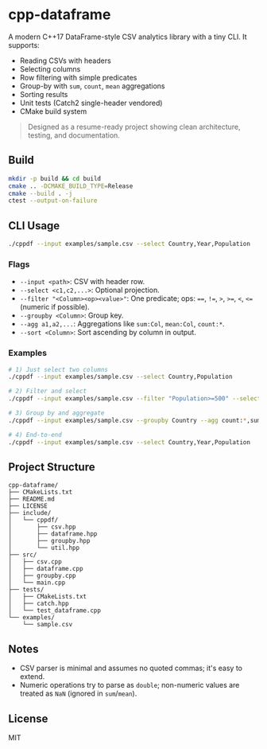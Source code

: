 
# cpp-dataframe

A modern C++17 DataFrame-style CSV analytics library with a tiny CLI. It supports:

- Reading CSVs with headers
- Selecting columns
- Row filtering with simple predicates
- Group-by with `sum`, `count`, `mean` aggregations
- Sorting results
- Unit tests (Catch2 single-header vendored)
- CMake build system

> Designed as a resume-ready project showing clean architecture, testing, and documentation.

## Build

```bash
mkdir -p build && cd build
cmake .. -DCMAKE_BUILD_TYPE=Release
cmake --build . -j
ctest --output-on-failure
```

## CLI Usage

```bash
./cppdf --input examples/sample.csv --select Country,Year,Population         --filter "Year>=2010"         --groupby Country --agg count:*,mean:Population         --sort Country
```

### Flags

- `--input <path>`: CSV with header row.
- `--select <c1,c2,...>`: Optional projection.
- `--filter "<Column><op><value>"`: One predicate; ops: `==`, `!=`, `>`, `>=`, `<`, `<=` (numeric if possible).
- `--groupby <Column>`: Group key.
- `--agg a1,a2,...`: Aggregations like `sum:Col`, `mean:Col`, `count:*`.
- `--sort <Column>`: Sort ascending by column in output.

### Examples

```bash
# 1) Just select two columns
./cppdf --input examples/sample.csv --select Country,Population

# 2) Filter and select
./cppdf --input examples/sample.csv --filter "Population>=500" --select Country,Population

# 3) Group by and aggregate
./cppdf --input examples/sample.csv --groupby Country --agg count:*,sum:Population,mean:Population

# 4) End-to-end
./cppdf --input examples/sample.csv --select Country,Year,Population         --filter "Year>=2010" --groupby Country --agg mean:Population --sort Country
```

## Project Structure

```
cpp-dataframe/
├── CMakeLists.txt
├── README.md
├── LICENSE
├── include/
│   └── cppdf/
│       ├── csv.hpp
│       ├── dataframe.hpp
│       ├── groupby.hpp
│       └── util.hpp
├── src/
│   ├── csv.cpp
│   ├── dataframe.cpp
│   ├── groupby.cpp
│   └── main.cpp
├── tests/
│   ├── CMakeLists.txt
│   ├── catch.hpp
│   └── test_dataframe.cpp
└── examples/
    └── sample.csv
```

## Notes

- CSV parser is minimal and assumes no quoted commas; it's easy to extend.
- Numeric operations try to parse as `double`; non-numeric values are treated as `NaN` (ignored in `sum`/`mean`).

## License

MIT
